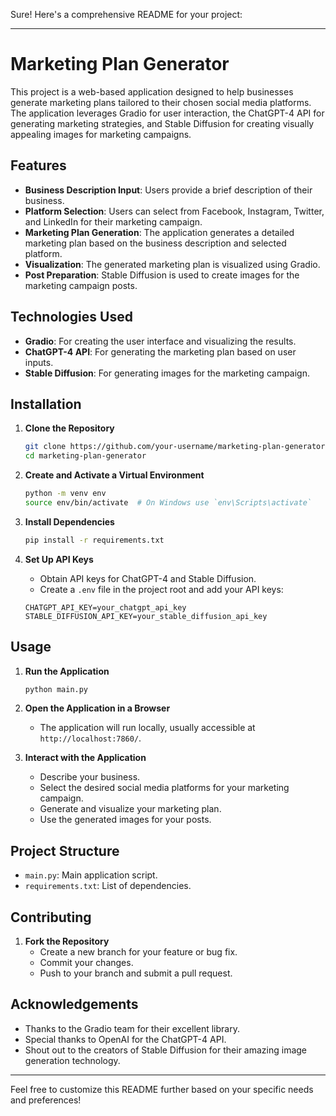 Sure! Here's a comprehensive README for your project:

---

# Marketing Plan Generator

This project is a web-based application designed to help businesses generate marketing plans tailored to their chosen social media platforms. The application leverages Gradio for user interaction, the ChatGPT-4 API for generating marketing strategies, and Stable Diffusion for creating visually appealing images for marketing campaigns.

## Features

- **Business Description Input**: Users provide a brief description of their business.
- **Platform Selection**: Users can select from Facebook, Instagram, Twitter, and LinkedIn for their marketing campaign.
- **Marketing Plan Generation**: The application generates a detailed marketing plan based on the business description and selected platform.
- **Visualization**: The generated marketing plan is visualized using Gradio.
- **Post Preparation**: Stable Diffusion is used to create images for the marketing campaign posts.

## Technologies Used

- **Gradio**: For creating the user interface and visualizing the results.
- **ChatGPT-4 API**: For generating the marketing plan based on user inputs.
- **Stable Diffusion**: For generating images for the marketing campaign.

## Installation

1. **Clone the Repository**
    ```bash
    git clone https://github.com/your-username/marketing-plan-generator.git
    cd marketing-plan-generator
    ```

2. **Create and Activate a Virtual Environment**
    ```bash
    python -m venv env
    source env/bin/activate  # On Windows use `env\Scripts\activate`
    ```

3. **Install Dependencies**
    ```bash
    pip install -r requirements.txt
    ```

4. **Set Up API Keys**
    - Obtain API keys for ChatGPT-4 and Stable Diffusion.
    - Create a `.env` file in the project root and add your API keys:
    ```
    CHATGPT_API_KEY=your_chatgpt_api_key
    STABLE_DIFFUSION_API_KEY=your_stable_diffusion_api_key
    ```

## Usage

1. **Run the Application**
    ```bash
    python main.py
    ```

2. **Open the Application in a Browser**
    - The application will run locally, usually accessible at `http://localhost:7860/`.

3. **Interact with the Application**
    - Describe your business.
    - Select the desired social media platforms for your marketing campaign.
    - Generate and visualize your marketing plan.
    - Use the generated images for your posts.

## Project Structure

- `main.py`: Main application script.
- `requirements.txt`: List of dependencies.

## Contributing

1. **Fork the Repository**
    - Create a new branch for your feature or bug fix.
    - Commit your changes.
    - Push to your branch and submit a pull request.


## Acknowledgements

- Thanks to the Gradio team for their excellent library.
- Special thanks to OpenAI for the ChatGPT-4 API.
- Shout out to the creators of Stable Diffusion for their amazing image generation technology.

---

Feel free to customize this README further based on your specific needs and preferences!
